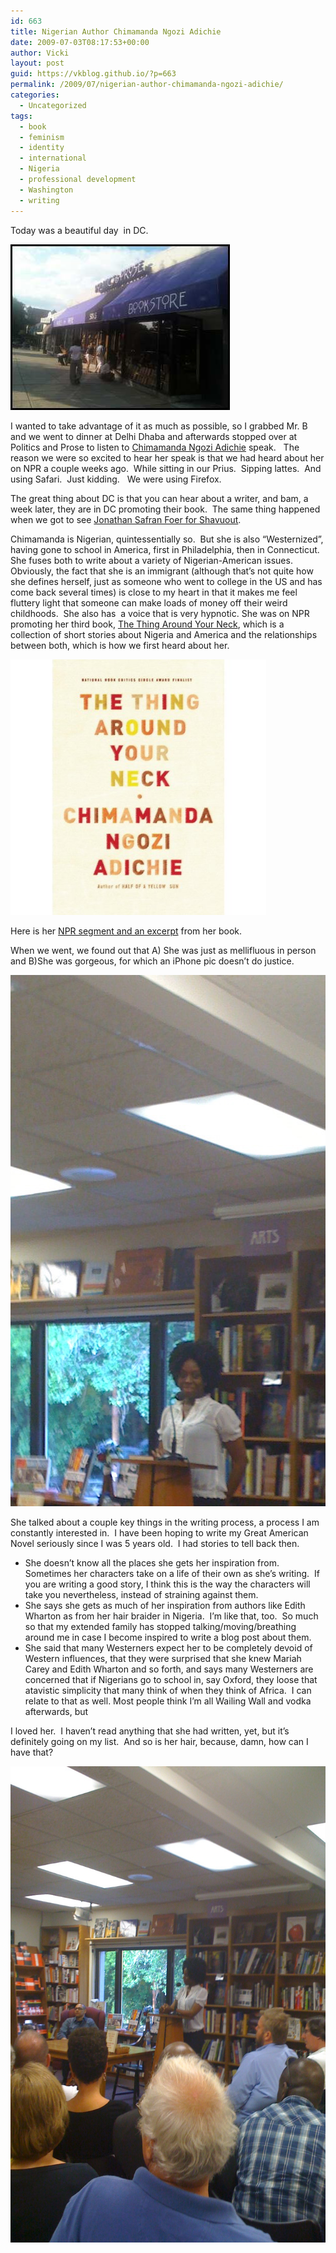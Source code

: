 ```yaml
---
id: 663
title: Nigerian Author Chimamanda Ngozi Adichie
date: 2009-07-03T08:17:53+00:00
author: Vicki
layout: post
guid: https://vkblog.github.io/?p=663
permalink: /2009/07/nigerian-author-chimamanda-ngozi-adichie/
categories:
  - Uncategorized
tags:
  - book
  - feminism
  - identity
  - international
  - Nigeria
  - professional development
  - Washington
  - writing
---
```

Today was a beautiful day  in DC.

[<img class="aligncenter size-full wp-image-670" title="books" src="https://raw.githubusercontent.com/vkblog/vkblog.github.io/master/public/img/2009/07/books.jpg" alt="books" width="351" height="265" />](https://raw.githubusercontent.com/vkblog/vkblog.github.io/master/public/img/2009/07/books.jpg)

I wanted to take advantage of it as much as possible, so I grabbed Mr. B and we went to dinner at Delhi Dhaba and afterwards stopped over at Politics and Prose to listen to [Chimamanda Ngozi Adichie](http://en.wikipedia.org/wiki/Chimamanda_Ngozi_Adichie) speak.   The reason we were so excited to hear her speak is that we had heard about her on NPR a couple weeks ago.  While sitting in our Prius.  Sipping lattes.  And using Safari.  Just kidding.   We were using Firefox.

The great thing about DC is that you can hear about a writer, and bam, a week later, they are in DC promoting their book.  The same thing happened when we got to see [Jonathan Safran Foer for Shavuout](http://www.jewlicious.com/2009/05/shavu-what/).

Chimamanda is Nigerian, quintessentially so.  But she is also &#8220;Westernized&#8221;, having gone to school in America, first in Philadelphia, then in Connecticut.   She fuses both to write about a variety of Nigerian-American issues.  Obviously, the fact that she is an immigrant (although that&#8217;s not quite how she defines herself, just as someone who went to college in the US and has come back several times) is close to my heart in that it makes me feel fluttery light that someone can make loads of money off their weird childhoods.  She also has  a voice that is very hypnotic. She was on NPR promoting her third book, [The Thing Around Your Neck](http://www.amazon.com/Thing-Around-Your-Neck/dp/0307271072/ref=sr_1_1?ie=UTF8&s=books&qid=1241910497&sr=1-1), which is a collection of short stories about Nigeria and America and the relationships between both, which is how we first heard about her.

[<img class="aligncenter size-full wp-image-665" title="neck" src="https://raw.githubusercontent.com/vkblog/vkblog.github.io/master/public/img/2009/07/neck.jpg" alt="neck" width="409" height="409" />](https://raw.githubusercontent.com/vkblog/vkblog.github.io/master/public/img/2009/07/neck.jpg)

Here is her [NPR segment and an excerpt](http://www.npr.org/templates/story/story.php?storyId=105588688) from her book.

When we went, we found out that A) She was just as mellifluous in person and B)She was gorgeous, for which an iPhone pic doesn&#8217;t do justice.

[<img class="aligncenter size-full wp-image-666" title="img_0088" src="https://raw.githubusercontent.com/vkblog/vkblog.github.io/master/public/img/2009/07/img_0088.jpg" alt="img_0088" width="519" height="850" />](https://raw.githubusercontent.com/vkblog/vkblog.github.io/master/public/img/2009/07/img_0088.jpg)

She talked about a couple key things in the writing process, a process I am constantly interested in.  I have been hoping to write my Great American Novel seriously since I was 5 years old.  I had stories to tell back then.

  * She doesn&#8217;t know all the places she gets her inspiration from.  Sometimes her characters take on a life of their own as she&#8217;s writing.  If you are writing a good story, I think this is the way the characters will take you nevertheless, instead of straining against them.
  * She says she gets as much of her inspiration from authors like Edith Wharton as from her hair braider in Nigeria.  I&#8217;m like that, too.  So much so that my extended family has stopped talking/moving/breathing around me in case I become inspired to write a blog post about them.
  * She said that many Westerners expect her to be completely devoid of Western influences, that they were surprised that she knew Mariah Carey and Edith Wharton and so forth, and says many Westerners are concerned that if Nigerians go to school in, say Oxford, they loose that atavistic simplicity that many think of when they think of Africa.  I can relate to that as well. Most people think I&#8217;m all Wailing Wall and vodka afterwards, but

I loved her.  I haven&#8217;t read anything that she had written, yet, but it&#8217;s definitely going on my list.  And so is her hair, because, damn, how can I have that?

<p style="text-align: center;">
  <a href="https://raw.githubusercontent.com/vkblog/vkblog.github.io/master/public/img/2009/07/img_0091.jpg"><img class="aligncenter size-full wp-image-667" title="img_0091" src="https://raw.githubusercontent.com/vkblog/vkblog.github.io/master/public/img/2009/07/img_0091.jpg" alt="img_0091" width="571" height="762" /></a>
</p>